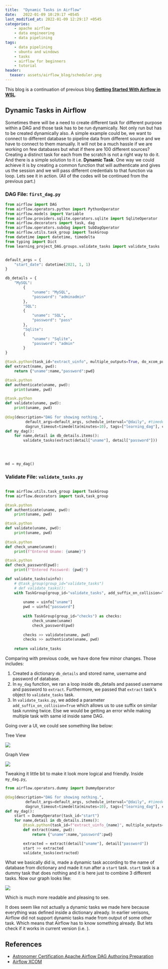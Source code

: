 ```yaml
---
title:  "Dynamic Tasks in Airflow"
date:   2022-01-09 10:29:17 +0545
last_modified_at: 2022-01-09 12:29:17 +0545
categories:
    - apache airflow
    - data engineering
    - data pipelining
tags:
    - data pipelining
    - ubuntu and windows
    - tasks
    - airflow for beginners
    - tutorial
header:
  teaser: assets/airflow_blog/scheduler.png
---
```


This blog is a continuation of previous blog **[Getting Started With Airflow in WSL]({{site.url}}/2021/12/01/running-airflow-in-wsl-and-getting-started-with-it/)**.

## Dynamic Tasks in Airflow
Sometimes there will be a need to create different task for different purpose within a DAG and those task has to be run dynamically. Not only run but has to be created dynamically also. A simple example could be, we want to connect to different database to pipeline data from different source and we have to connect to them manually. It will not be a much hassle if we are working on few databases but what if there are 100 different sources? Creating a distinct task for each from the scratch is not a right way to do it. And there is a simple solution to it i.e. **Dynamic Task**. One way we could achieve it is by creating a common function that will authenticate and gives us the session and we will pass different credentials to that function via loop. Lets see it in action. (All of the codes will be continued from the previous part.)

### DAG File: `first_dag.py`
```python
from airflow import DAG
from airflow.operators.python import PythonOperator
from airflow.models import Variable
from airflow.providers.sqlite.operators.sqlite import SqliteOperator
from airflow.decorators import task, dag
from airflow.operators.subdag import SubDagOperator
from airflow.utils.task_group import TaskGroup
from datetime import datetime, timedelta
from typing import Dict
from learning_project_DAG.groups.validate_tasks import validate_tasks


default_args = {
    "start_date": datetime(2021, 1, 1)
}

db_details = {
    "MySQL": 
        {
            "uname": "MySQL",
            "password": "adminadmin"
        },
        "SQL": 
        {
            "uname": "SQL",
            "password": "pass"
        },
        "Sqlite": 
        {
            "uname": "Sqlite",
            "password": "admin"
        }
}

@task.python(task_id="extract_uinfo", multiple_outputs=True, do_xcom_push=False)
def extract(name, pwd):   
    return {"uname":name,"password":pwd}

@task.python
def authenticate(uname, pwd):
    print(uname, pwd)

@task.python
def validate(uname, pwd):
    print(uname, pwd)
    
@dag(description="DAG for showing nothing.", 
         default_args=default_args, schedule_interval="@daily", #timedelta(minutes=5)
         dagrun_timeout=timedelta(minutes=10), tags=["learning_dag"], catchup=False)
def my_dag():    
    for name,detail in db_details.items():
        validate_tasks(extract(detail["uname"], detail["password"]))
 
    
    
    
md = my_dag()
```

### Validate File: `validate_tasks.py`

```python

from airflow.utils.task_group import TaskGroup
from airflow.decorators import task,task_group

@task.python
def authenticate(uname, pwd):
    print(uname, pwd)

@task.python
def validate(uname, pwd):
    print(uname, pwd)
    
@task.python
def check_uname(uname):
    print(f"Entered Uname: {uname}")

@task.python
def check_password(pwd):
    print(f"Entered Password: {pwd}")

def validate_tasks(uinfo):
    # @task_group(group_id="validate_tasks")
    # def validate_tasks():
    with TaskGroup(group_id="validate_tasks", add_suffix_on_collision=True) as validate_tasks:
            
        uname = uinfo["uname"]
        pwd = uinfo["password"]
        
        with TaskGroup(group_id="checks") as checks:
            check_uname(uname)
            check_password(pwd)
        
        checks >> validate(uname, pwd)
        checks >> authenticate(uname, pwd)
        
    return validate_tasks        
```

Comparing with previous code, we have done few minor changes. Those includes:
1. Created a dictionary `db_details` and stored name, username and password of database.
2. In `my_dag` function, we ran a loop inside db_details and passed username and password to `extract`. Furthermore, we passed that `extract` task's object to `validate_tasks` task.
3. In `validate_tasks.py`, we added a parameter `add_suffix_on_collision=True` which allows us to use suffix on similar task running twice. Else we would be getting an error while making multiple task with same id inside same DAG.

Going over a UI, we could see something like below:

Tree View

![]({{site.url}}/assets/airflow_blog/graph_view_loop.png)

Graph View

![]({{site.url}}/assets/airflow_blog/dynamic_task_loop.png)

Tweaking it little bit to make it look more logical and friendly. Inside `my_dag.py`, 

```python
from airflow.operators.dummy import DummyOperator

@dag(description="DAG for showing nothing.", 
         default_args=default_args, schedule_interval="@daily", #timedelta(minutes=5)
         dagrun_timeout=timedelta(minutes=10), tags=["learning_dag"], catchup=False)
def my_dag():
    start = DummyOperator(task_id="start")
    for name,detail in db_details.items():
        @task.python(task_id=f"extract_uinfo_{name}", multiple_outputs=True, do_xcom_push=False)
        def extract(name, pwd):
            return {"uname":name,"password":pwd}

        extracted = extract(detail["uname"], detail["password"])
        start >> extracted
        validate_tasks(extracted)
```

What we basically did is, made a dynamic task according to the name of database from dictionary and made it run after a `start` task. `start` task is a dummy task that does nothing and it is here just to combine 3 different tasks. Now our graph looks like:

![]({{site.url}}/assets/airflow_blog/dynamic_with_dummy.png)

Which is much more readable and pleasing to see.

It does seem like not actually a dynamic tasks we made here because everything was defined inside a dictionary already. In earlier verisons, Airflow did not support dynamic tasks made from output of some other task. Which means that Airflow has to know something already. But lets check if it works in current version (i.e. ).



## References
* [Astronomer Certification Apache Airflow DAG Authoring Preparation](https://academy.astronomer.io/astronomer-certification-apache-airflow-dag-authoring-preparation)
* [Airflow XCOM](https://marclamberti.com/blog/airflow-xcom/)
    
